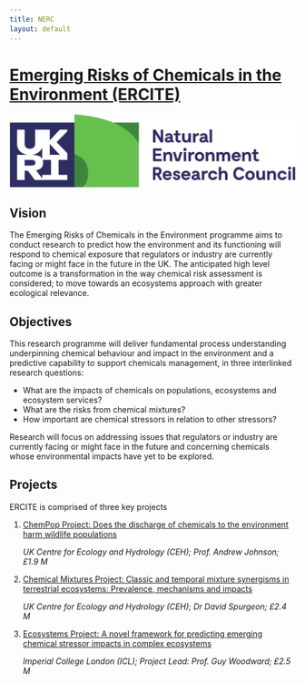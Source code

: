 ```yaml
---
title: NERC
layout: default
---
```


# [Emerging Risks of Chemicals in the Environment (ERCITE)](https://nerc.ukri.org/research/funded/programmes/chemicals "NERC Website")

![](/assets/img/UKRI_NER_Council-Logo_Horiz-RGB.png)

## Vision
The Emerging Risks of Chemicals in the Environment programme aims to conduct research to predict how the environment and its functioning will respond to chemical exposure that regulators or industry are currently facing or might face in the future in the UK.  The anticipated high level outcome is a transformation in the way chemical risk assessment is considered; to move towards an ecosystems approach with greater ecological relevance.  

## Objectives
This research programme will deliver fundamental process understanding underpinning chemical behaviour and impact in the environment and a predictive capability to support chemicals management, in three interlinked research questions:
  * What are the impacts of chemicals on populations, ecosystems and ecosystem services?
  * What are the risks from chemical mixtures?
  * How important are chemical stressors in relation to other stressors?

Research will focus on addressing issues that regulators or industry are currently facing or might face in the future and concerning chemicals whose environmental impacts have yet to be explored.

## Projects

ERCITE is comprised of three key projects

1. [ChemPop Project: Does the discharge of chemicals to the environment harm wildlife populations](/ChemPop.md)

   *UK Centre for Ecology and Hydrology (CEH); Prof. Andrew Johnson; £1.9 M*

2. [Chemical Mixtures Project: Classic and temporal mixture synergisms in terrestrial ecosystems: Prevalence, mechanisms and impacts](/ChemMix.md)

   *UK Centre for Ecology and Hydrology (CEH); Dr David Spurgeon; £2.4 M*

3. [Ecosystems Project: A novel framework for predicting emerging chemical stressor impacts in complex ecosystems](/EcosystemProject.md)

   *Imperial College London (ICL); Project Lead: Prof. Guy Woodward; £2.5 M*
